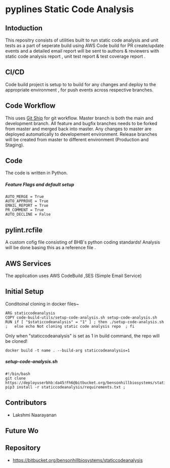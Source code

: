 # pyplines Static Code Analysis 


## Intoduction
This repositry consists of utilities built to run static code analysis and unit tests as a part of seperate build using AWS Code build for PR create/update events
and a detailed email report will be sent to authors & reviewers with static code analysis report , unit test report & test coverage report .

## CI/CD
Code build project is setup to to build for any changes and deploy to the appropriate environment , for push events across respective branches. 

## Code Workflow
This uses [Git Ship](https://markshust.com/2018/04/07/introducing-git-ship-simplified-git-flow-workflow/) for git workflow. 
Master branch is both the main and development branch. 
All feature and bugfix branches needs to be forked from master and merged back into master. 
Any changes to master are deployed automatically to developement environment.
Release branches will be created from master to different environment (Production and Staging).

## Code
The code is written in Python.

##### Feature Flags and default setup

```
AUTO_MERGE = True
AUTO_APPROVE = True
EMAIL_REPORT = True
PR_COMMENT = True
AUTO_DECLINE = False 
```

## pylint.rcfile
A custom cofig file consisting of BHB's python coding standards!
Analysis will be done basing this as a reference file .


## AWS Services
The application uses AWS CodeBuild ,SES (Simple Email Service)

## Initial Setup
Conditoinal cloning in docker files~

```
ARG staticcodeanalysis
COPY code-build-utils/setup-code-analysis.sh setup-code-analysis.sh
RUN if [ "$staticcodeanalysis" = "1" ] ; then ./setup-code-analysis.sh ;   else echo Not cloning static code analysis repo  ; fi
```
Only when "staticcodeanalysis" is set as 1 in build command, the repo will be cloned!
```
docker build -t name . --build-arg staticcodeanalysis=1
```
##### setup-code-analysis.sh
```
#!/bin/bash
git clone https://deployuserbhb:da45!Fh6@bitbucket.org/bensonhillbiosystems/staticcodeanalysis.git;
pip3 install -r staticcodeanalysis/requirements.txt ;

```

## Contributors
 - Lakshmi Naarayanan

## Future Wo

## Repository
 - https://bitbucket.org/bensonhillbiosystems/staticcodeanalysis
